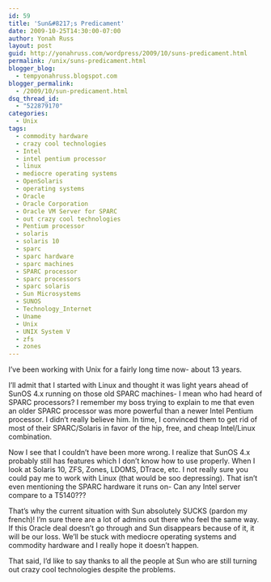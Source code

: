 ```yaml
---
id: 59
title: 'Sun&#8217;s Predicament'
date: 2009-10-25T14:30:00-07:00
author: Yonah Russ
layout: post
guid: http://yonahruss.com/wordpress/2009/10/suns-predicament.html
permalink: /unix/suns-predicament.html
blogger_blog:
  - tempyonahruss.blogspot.com
blogger_permalink:
  - /2009/10/sun-predicament.html
dsq_thread_id:
  - "522879170"
categories:
  - Unix
tags:
  - commodity hardware
  - crazy cool technologies
  - Intel
  - intel pentium processor
  - linux
  - mediocre operating systems
  - OpenSolaris
  - operating systems
  - Oracle
  - Oracle Corporation
  - Oracle VM Server for SPARC
  - out crazy cool technologies
  - Pentium processor
  - solaris
  - solaris 10
  - sparc
  - sparc hardware
  - sparc machines
  - SPARC processor
  - sparc processors
  - sparc solaris
  - Sun Microsystems
  - SUNOS
  - Technology_Internet
  - Uname
  - Unix
  - UNIX System V
  - zfs
  - zones
---
```

I&#8217;ve been working with Unix for a fairly long time now- about 13 years.

I&#8217;ll admit that I started with Linux and thought it was light years ahead of SunOS 4.x running on those old SPARC machines- I mean who had heard of SPARC processors? I remember my boss trying to explain to me that even an older SPARC processor was more powerful than a newer Intel Pentium processor. I didn&#8217;t really believe him. In time, I convinced them to get rid of most of their SPARC/Solaris in favor of the hip, free, and cheap Intel/Linux combination.

Now I see that I couldn&#8217;t have been more wrong. I realize that SunOS 4.x probably still has features which I don&#8217;t know how to use properly. When I look at Solaris 10, ZFS, Zones, LDOMS, DTrace, etc. I not really sure you could pay me to work with Linux (that would be soo depressing). That isn&#8217;t even mentioning the SPARC hardware it runs on- Can any Intel server compare to a T5140???

That&#8217;s why the current situation with Sun absolutely SUCKS (pardon my french)! I&#8217;m sure there are a lot of admins out there who feel the same way. If this Oracle deal doesn&#8217;t go through and Sun disappears because of it, it will be our loss. We&#8217;ll be stuck with mediocre operating systems and commodity hardware and I really hope it doesn&#8217;t happen.

That said, I&#8217;d like to say thanks to all the people at Sun who are still turning out crazy cool technologies despite the problems.